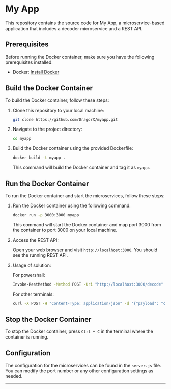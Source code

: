 # My App

This repository contains the source code for My App, a microservice-based application that includes a decoder microservice and a REST API.

## Prerequisites

Before running the Docker container, make sure you have the following prerequisites installed:

- Docker: [Install Docker](https://docs.docker.com/get-docker/)

## Build the Docker Container

To build the Docker container, follow these steps:

1. Clone this repository to your local machine:

   ```bash
   git clone https://github.com/DragorX/myapp.git
   ```

2. Navigate to the project directory:

   ```bash
   cd myapp
   ```

3. Build the Docker container using the provided Dockerfile:

   ```bash
   docker build -t myapp .
   ```

   This command will build the Docker container and tag it as `myapp`.

## Run the Docker Container

To run the Docker container and start the microservices, follow these steps:

1. Run the Docker container using the following command:

   ```bash
   docker run -p 3000:3000 myapp
   ```

   This command will start the Docker container and map port 3000 from the container to port 3000 on your local machine.

2. Access the REST API:

   Open your web browser and visit `http://localhost:3000`. You should see the running REST API.

3. Usage of solution:

   For powershall:

   ```bash
   Invoke-RestMethod -Method POST -Uri "http://localhost:3000/decode" -Headers @{"Content-Type" = "application/json"} -Body '{"payload": "cbb409c401990109857fff"}'
   ```

   For other terminals:

   ```bash
   curl -X POST -H "Content-Type: application/json" -d '{"payload": "cbb409c401990109857fff"}' http://localhost:3000/decode
   ```

## Stop the Docker Container

To stop the Docker container, press `Ctrl + C` in the terminal where the container is running.

## Configuration

The configuration for the microservices can be found in the `server.js` file. You can modify the port number or any other configuration settings as needed.

---
